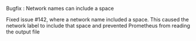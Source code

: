 Bugfix : Network names can include a space

Fixed issue #142, where a network name included a space. 
This caused the network label to include that space and prevented Prometheus from reading the output file
